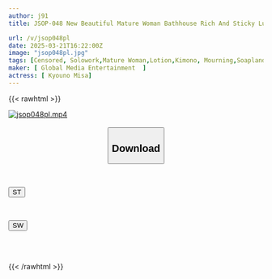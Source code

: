```yaml
---
author: j91
title: JSOP-048 New Beautiful Mature Woman Bathhouse Rich And Sticky Luxury Soap Misa Kyono

url: /v/jsop048pl
date: 2025-03-21T16:22:00Z
image: "jsop048pl.jpg"
tags: [Censored, Solowork,Mature Woman,Lotion,Kimono, Mourning,Soapland	]
maker: [ Global Media Entertainment  ]
actress: [ Kyouno Misa]
---
```



{{< rawhtml >}}

<div class="video" data-videoid="OWq8dZbdawtZqa3">
    <a href="javascript:;">
        <img src="/v/jsop048pl/jsop048pl.jpg" width="WIDTH" height="HEIGHT" alt="jsop048pl.mp4" loading="lazy">
    </a>
</div>

<script type="text/javascript" src="https://j91.asia/asset/on-demand-st.js"></script>

<br>
  <link rel="stylesheet" href="https://j91.asia/asset/bs5.css">
  
  <center>
  <button class="btn btn-primary" type="button" data-bs-toggle="collapse" data-bs-target=".multi-collapse" aria-expanded="false" aria-controls="multiCollapseExample1 multiCollapseExample2"><h2>Download</h2></button></center>
</p>
<div class="row">
  <div class="col">
    <div class="collapse multi-collapse" id="multiCollapseExample1">
      <div class="card card-body">
	      	      <br>
<div class="buttons">  
<p><a href="/v/jsop048pl/st.html" target="_blank"><button class="btn-hover color-3"><i class="fa fa-download"></i> ST</button></a></p></div>
    </div>
  </div>
</div>
  <div class="col">
    <div class="collapse multi-collapse" id="multiCollapseExample2">
      <div class="card card-body">
	      <br>
<div class="buttons">
<p><a href="/v/jsop048pl/sw.html" target="_blank"><button class="btn-hover color-2"><i class="fa fa-download"></i> SW</button></a></p></div>
<br><br>
      </div>
    </div>
  </div>
</div>

{{< /rawhtml >}}